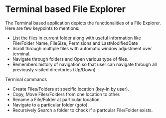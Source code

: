 # Terminal based File Explorer
The Terminal based application depicts the functionalities of a File Explorer.
Here are few keypoints to mentions:
- List the files in current folder along with useful information like File/Folder Name, FileSize, Permisions and LastModifiedDate
- Scroll through multiple files with automatic window adjustment over terminal.
- Navigate through folders and Open various type of files.
- Remembers history of navigation so that user can navigate through all previously visited directories (Up/Down)

Terminal commands
- Create Files/Folders at specific location (key-in by user).
- Copy, Move Files/Folders from one location to other.
- Rename a File/Folder at particular location.
- Navigate to a particular folder (goto).
- Recursively Search a folder to check if a partcular File/Folder exists.
